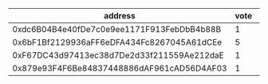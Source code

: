 address|vote|timestamp|signature
---|---|---|---
0xdc6B04B4e40fDe7c0e9ee1171F913FebDbB4b88B|1|1615297550|0x1e838a7586402c7f72a08edfbc53f80edfc86dca84469bde5a48bffab873869e4ff3b135f399a416c5b79b6a7ef062c48b9e6ef0d82108d7f501c346fc9052591c
0x6bF1Bf2129936aFF6eDFA434Fc8267045A61dCEe|5|1615297571|0x348a14bf268551e84e91e07f31da9b401d1dd4d6377db8f25b94681e69c046da5fa05f439797e48a7b7af95f41ac424601111aa53b8311cce49ff6c9c2c2c8b11b
0xF67DC43d97413ec38d7De2d33f211559Ae212daE|1|1615297623|0x7856131f532554ed0b120ae56df15f72ecaffa6cf746d634e7875389dc583f7b245dff04cba70628313485c8c80f0f8d885292bfc24262ffa4e2d9d555cb77321c
0x879e93F4F6Be84837448886dAF961cAD56D4AF03|1|1615298131|0xbff6bbec31d9c275f85e72541b1ccd745ce744c41ed27d0163815476513aad772b420b04a759e0a16dc479df92745d3a08de38251845db62891493473f90dec41c
